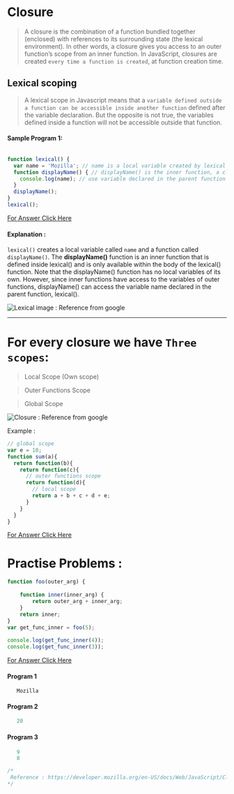 # Closure
>A closure is the combination of a function bundled together (enclosed) with references to its surrounding state (the lexical environment). In other words, a closure gives you access to an outer function’s scope from an inner function. In JavaScript, closures are created `every time a function is created`, at function creation time.





## Lexical scoping
>A lexical scope in Javascript means that a `variable defined outside a function can be accessible inside another function` defined after the variable declaration. But the opposite is not true, the variables defined inside a function will not be accessible outside that function.


#### Sample Program 1:
```js

function lexical() {
  var name = 'Mozilla'; // name is a local variable created by lexical
  function displayName() { // displayName() is the inner function, a closure
    console.log(name); // use variable declared in the parent function
  }
  displayName();
}
lexical();

```
[For Answer Click Here](#program-1)

#### Explanation :
`lexical()` creates a local variable called `name` and a function called `displayName()`. The **displayName()** function is an inner function that is defined inside lexical() and is only available within the body of the lexical() function. Note that the displayName() function has no local variables of its own. However, since inner functions have access to the variables of outer functions, displayName() can access the variable name declared in the parent function, lexical().

![Lexical image : Reference from google](https://dmitripavlutin.com/static/955adfa7435c76ac16bfaf9d7d992ac1/04b03/javascript-closure-2.png)

---

# For every **closure** we have ```Three scopes```:

>Local Scope (Own scope)

>Outer Functions Scope

>Global Scope


![Closure : Reference from google](https://miro.medium.com/max/740/1*NamyWBedolrH4-N3iwUMfw.png)



Example :
```js
// global scope
var e = 10;
function sum(a){
  return function(b){
    return function(c){
      // outer functions scope
      return function(d){
        // local scope
        return a + b + c + d + e;
      }
    }
  }
}

```
[For Answer Click Here](#program-2)



# Practise Problems :

```js
function foo(outer_arg) { 
  
    function inner(inner_arg) { 
        return outer_arg + inner_arg; 
    } 
    return inner; 
} 
var get_func_inner = foo(5); 
  
console.log(get_func_inner(4)); 
console.log(get_func_inner(3));

```

[For Answer Click Here](#program-3)



#### Program 1

```
   Mozilla
```

#### Program 2

```js
   20
```

#### Program 3

```js
   9
   8

```






```js
/* 
 Reference : https://developer.mozilla.org/en-US/docs/Web/JavaScript/Closures  
*/
```